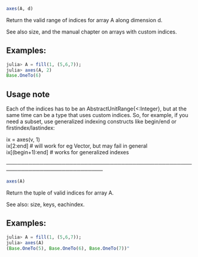 ```julia  
axes(A, d)  
```  
  
Return the valid range of indices for array A along dimension d.  
  
See also size, and the manual chapter on arrays with custom indices.  
  
## Examples:  
```julia  
julia> A = fill(1, (5,6,7));  
julia> axes(A, 2)  
Base.OneTo(6)  
```  
## Usage note  
  
  
Each of the indices has to be an AbstractUnitRange{<:Integer}, but at the  
same time can be a type that uses custom indices. So, for example, if you  
need a subset, use generalized indexing constructs like begin/end or  
firstindex/lastindex:  
  
ix = axes(v, 1)  
ix[2:end]          # will work for eg Vector, but may fail in general  
ix[(begin+1):end]  # works for generalized indexes  
  
────────────────────────────────────────────────────────────────────────────  
```julia  
axes(A)  
```  
  
Return the tuple of valid indices for array A.  
  
See also: size, keys, eachindex.  
  
## Examples:  
```julia  
julia> A = fill(1, (5,6,7));  
julia> axes(A)  
(Base.OneTo(5), Base.OneTo(6), Base.OneTo(7))"  
```

